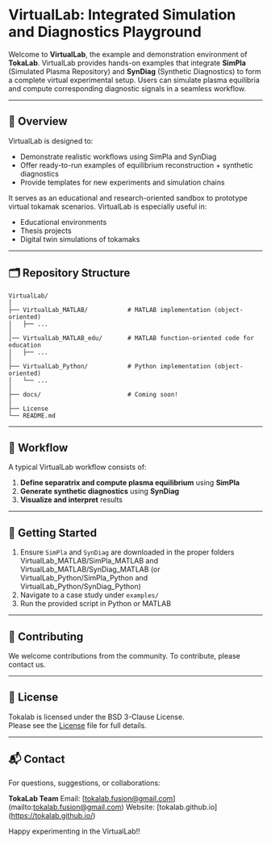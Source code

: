 # VirtualLab: Integrated Simulation and Diagnostics Playground

Welcome to **VirtualLab**, the example and demonstration environment of **TokaLab**. VirtualLab provides hands-on examples that integrate **SimPla** (Simulated Plasma Repository) and **SynDiag** (Synthetic Diagnostics) to form a complete virtual experimental setup. Users can simulate plasma equilibria and compute corresponding diagnostic signals in a seamless workflow.

---

## 🔬 Overview

VirtualLab is designed to:

* Demonstrate realistic workflows using SimPla and SynDiag
* Offer ready-to-run examples of equilibrium reconstruction + synthetic diagnostics
* Provide templates for new experiments and simulation chains

It serves as an educational and research-oriented sandbox to prototype virtual tokamak scenarios.
VirtualLab is especially useful in:

* Educational environments
* Thesis projects
* Digital twin simulations of tokamaks

---

## 🗂 Repository Structure

```plaintext
VirtualLab/
│
├── VirtualLab_MATLAB/           # MATLAB implementation (object-oriented)
│   ├── ...            
│
│── VirtualLab_MATLAB_edu/       # MATLAB function-oriented code for education
│   ├── ...
│
├── VirtualLab_Python/           # Python implementation (object-oriented)
│   └── ...
│ 
├── docs/                        # Coming soon!
│ 
├── License
└── README.md             
```

---

## 🔄 Workflow

A typical VirtualLab workflow consists of:

1. **Define separatrix and compute plasma equilibrium** using **SimPla**
2. **Generate synthetic diagnostics** using **SynDiag**
3. **Visualize and interpret** results

---

## 🤖 Getting Started

1. Ensure `SimPla` and `SynDiag` are downloaded in the proper folders VirtualLab_MATLAB/SimPla_MATLAB and VirtualLab_MATLAB/SynDiag_MATLAB (or VirtualLab_Python/SimPla_Python and VirtualLab_Python/SynDiag_Python)
2. Navigate to a case study under `examples/`
3. Run the provided script in Python or MATLAB

---

## 🤝 Contributing

We welcome contributions from the community. To contribute, please contact us.

---

## 📄 License

Tokalab is licensed under the BSD 3-Clause License.  
Please see the [License](./License) file for full details.

---

## 📬 Contact

For questions, suggestions, or collaborations:

**TokaLab Team**
Email: \[tokalab.fusion@gmail.com](mailto:tokalab.fusion@gmail.com)
Website: \[tokalab.github.io](https://tokalab.github.io/)


Happy experimenting in the VirtualLab!!
